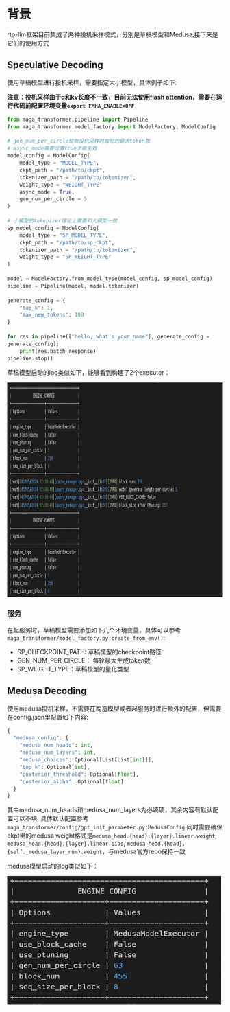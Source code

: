 # 背景
rtp-llm框架目前集成了两种投机采样模式，分别是草稿模型和Medusa,接下来是它们的使用方式
## Speculative Decoding
使用草稿模型进行投机采样，需要指定大小模型，具体例子如下:

**注意：投机采样由于q和kv长度不一致，目前无法使用flash attention，需要在运行代码前配置环境变量`export FMHA_ENABLE=OFF`**
``` python
from maga_transformer.pipeline import Pipeline
from maga_transformer.model_factory import ModelFactory, ModelConfig

# gen_num_per_circle控制投机采样时每轮的最大token数 
# async_mode需要设置true才能生效
model_config = ModelConfig(
    model_type = "MODEL_TYPE",
    ckpt_path = "/path/to/ckpt",
    tokenizer_path = "/path/to/tokenizer",
    weight_type = "WEIGHT_TYPE"
    async_mode = True,
    gen_num_per_circle = 5
)

# 小模型的tokenizer理论上需要和大模型一致
sp_model_config = ModelConfig(
    model_type = "SP_MODEL_TYPE",
    ckpt_path = "/path/to/sp_ckpt",
    tokenizer_path = "/path/to/tokenizer",
    weight_type = "SP_WEIGHT_TYPE"
)

model = ModelFactory.from_model_type(model_config, sp_model_config)
pipeline = Pipeline(model, model.tokenizer)

generate_config = {
    "top_k": 1,
    "max_new_tokens": 100
}

for res in pipeline(["hello, what's your name"], generate_config = 
generate_config):
    print(res.batch_response)
pipeline.stop()
```
草稿模型启动的log类似如下，能够看到构建了2个executor：

<img src="pics/sp_decoding_image.png" width = "1000" height = "500" alt="图片名称"/>

### 服务
在起服务时，草稿模型需要添加如下几个环境变量，具体可以参考`maga_transformer/model_factory.py:create_from_env()`: 
- SP_CHECKPOINT_PATH: 草稿模型的checkpoint路径
- GEN_NUM_PER_CIRCLE： 每轮最大生成token数
- SP_WEIGHT_TYPE：草稿模型的量化类型
## Medusa Decoding
使用medusa投机采样，不需要在构造模型或者起服务时进行额外的配置，但需要在config.json里配置如下内容:
``` python
{
  "medusa_config": {
    "medusa_num_heads": int,
    "medusa_num_layers": int,
    "medusa_choices": Optional[List[List[int]]],
    "top_k": Optional[int],
    "posterior_threshold": Optional[float],
    "posterior_alpha": Optional[float]    
  }
}
```
其中medusa_num_heads和medusa_num_layers为必填项，其余内容有默认配置可以不填, 具体默认配置参考`maga_transformer/config/gpt_init_parameter.py:MedusaConfig`
同时需要确保ckpt里的medusa weight格式是`medusa_head.{head}.{layer}.linear.weight`, `medusa_head.{head}.{layer}.linear.bias`, `medusa_head.{head}.{self._medusa_layer_num}.weight`，与medusa官方repo保持一致

medusa模型启动的log类似如下：

<img src="pics/medusa_image.png" width = "500" height = "300" alt="图片名称"/>


